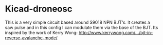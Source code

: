 # Kicad-droneosc

This is a very simple circuit based around S9018 NPN BJT's.
It creates a saw pulse and in this config I can modulate them via the base of the BJT. Its inspired by the work of Kerry Wong: http://www.kerrywong.com/.../bjt-in-reverse-avalanche-mode/
